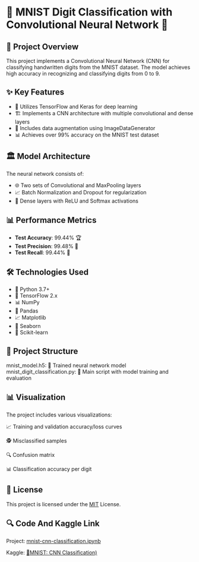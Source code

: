 # 🔢 MNIST Digit Classification with Convolutional Neural Network 🤖

## 📝 Project Overview
This project implements a Convolutional Neural Network (CNN) for classifying handwritten digits from the MNIST dataset. The model achieves high accuracy in recognizing and classifying digits from 0 to 9.

## ✨ Key Features
- 🧠 Utilizes TensorFlow and Keras for deep learning
- 🏗️ Implements a CNN architecture with multiple convolutional and dense layers
- 🔄 Includes data augmentation using ImageDataGenerator
- 📊 Achieves over 99% accuracy on the MNIST test dataset

## 🏛️ Model Architecture
The neural network consists of:
- 🌐 Two sets of Convolutional and MaxPooling layers
- 📈 Batch Normalization and Dropout for regularization
- 🎯 Dense layers with ReLU and Softmax activations

## 📊 Performance Metrics
- **Test Accuracy**: 99.44% 🏆
- **Test Precision**: 99.48% 🎯
- **Test Recall**: 99.44% 🚀

## 🛠️ Technologies Used
- 🐍 Python 3.7+
- 🤖 TensorFlow 2.x
- 📊 NumPy
- 🐼 Pandas
- 📈 Matplotlib
- 🌈 Seaborn
- 🧮 Scikit-learn

## 📂 Project Structure
mnist_model.h5: 🧠 Trained neural network model
mnist_digit_classification.py: 📝 Main script with model training and evaluation


## 📊 Visualization
The project includes various visualizations:

📈 Training and validation accuracy/loss curves

🕵️ Misclassified samples

🔍 Confusion matrix

📊 Classification accuracy per digit

## 📜 License

This project is licensed under the [MIT](LICENSE) License.

## 🔍 Code And Kaggle Link
Project: [mnist-cnn-classification.ipynb](https://github.com/omerfarukyuce/MNIST-CNN-Classification/blob/main/mnist-cnn-classification.ipynb)

Kaggle: [🔢MNIST: CNN Classification)](https://www.kaggle.com/code/merfarukyce/mnist-cnn-classification)
